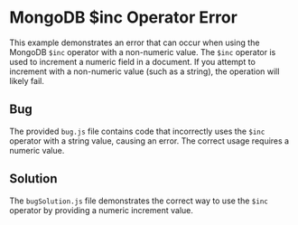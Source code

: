 # MongoDB $inc Operator Error
This example demonstrates an error that can occur when using the MongoDB `$inc` operator with a non-numeric value.  The `$inc` operator is used to increment a numeric field in a document.  If you attempt to increment with a non-numeric value (such as a string), the operation will likely fail. 

## Bug
The provided `bug.js` file contains code that incorrectly uses the `$inc` operator with a string value, causing an error.  The correct usage requires a numeric value.

## Solution
The `bugSolution.js` file demonstrates the correct way to use the `$inc` operator by providing a numeric increment value.
